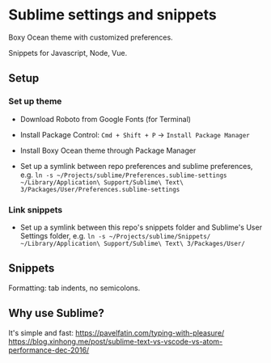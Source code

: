 # Sublime settings and snippets

Boxy Ocean theme with customized preferences.

Snippets for Javascript, Node, Vue.


## Setup

### Set up theme
- Download Roboto from Google Fonts (for Terminal)

- Install Package Control:
`Cmd + Shift + P` -> `Install Package Manager`

- Install Boxy Ocean theme through Package Manager

- Set up a symlink between repo preferences and sublime preferences, e.g. `ln -s ~/Projects/sublime/Preferences.sublime-settings ~/Library/Application\ Support/Sublime\ Text\ 3/Packages/User/Preferences.sublime-settings`

### Link snippets
- Set up a symlink between this repo's snippets folder and Sublime's User Settings folder, e.g. `ln -s ~/Projects/sublime/Snippets/ ~/Library/Application\ Support/Sublime\ Text\ 3/Packages/User/`


## Snippets

Formatting: tab indents, no semicolons.


## Why use Sublime?

It's simple and fast: 
https://pavelfatin.com/typing-with-pleasure/
https://blog.xinhong.me/post/sublime-text-vs-vscode-vs-atom-performance-dec-2016/
